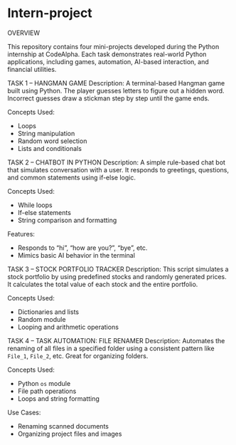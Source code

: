 # Intern-project
OVERVIEW

This repository contains four mini-projects developed during the Python internship at CodeAlpha. Each task demonstrates real-world Python applications, including games, automation, AI-based interaction, and financial utilities.

 TASK 1 – HANGMAN GAME
 Description:
A terminal-based Hangman game built using Python. The player guesses letters to figure out a hidden word. Incorrect guesses draw a stickman step by step until the game ends.

 Concepts Used:
-	Loops
-	String manipulation
-	Random word selection
-	Lists and conditionals
  

  TASK 2 – CHATBOT IN PYTHON 
Description:
A simple rule-based chat bot that simulates conversation with a user. It responds to greetings, questions, and common statements using if-else logic.

Concepts Used:
-	While loops
-	If-else statements
-	String comparison and formatting

Features:
-	Responds to “hi”, “how are you?”, “bye”, etc.
-	Mimics basic AI behavior in the terminal


 TASK 3 – STOCK PORTFOLIO TRACKER
Description:
This script simulates a stock portfolio by using predefined stocks and randomly generated prices. It calculates the total value of each stock and the entire portfolio.

Concepts Used:
-	Dictionaries and lists
-	Random module
-	Looping and arithmetic operations


 TASK 4 – TASK AUTOMATION: FILE RENAMER
Description:
Automates the renaming of all files in a specified folder using a consistent pattern like `File_1`, `File_2`, etc. Great for organizing folders.

Concepts Used:
-	Python `os` module
-	File path operations
-	Loops and string formatting

Use Cases:
-	Renaming scanned documents
-	Organizing project files and images



